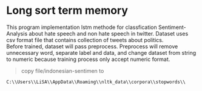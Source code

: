 # Long sort term memory
This program implementation lstm methode for classfication Sentiment-Analysis about hate speech and non hate speech in twitter. Dataset uses csv format file that contains collection of tweets about politics.  
Before trained, dataset will pass preprocess. Preprocess will remove unnecessary word, separate label and data, and change dataset from string to numeric because training process only accept numeric format.  

> copy file/indonesian-sentimen to
~~~
C:\\Users\\LiSA\\AppData\\Roaming\\nltk_data\\corpora\\stopwords\\
~~~